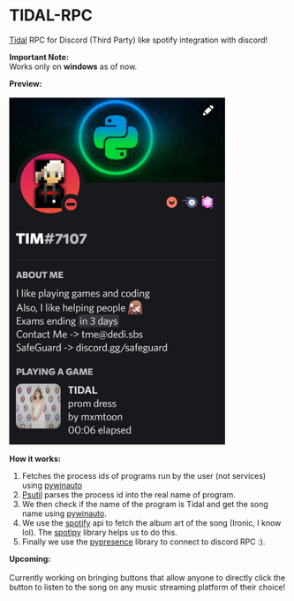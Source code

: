 # TIDAL-RPC
<a href="https://tidal.com">Tidal</a> RPC for Discord (Third Party) like spotify integration with discord!

<strong>Important Note:</strong><br>
Works only on <strong>windows</strong> as of now.

<strong>Preview:</strong><br><br>
<img src="https://raw.githubusercontent.com/tmepy/TIDAL-RPC/main/preview.png" alt="Preview">

<strong>How it works:</strong>
1. Fetches the process ids of programs run by the user (not services) using <a href="https://pypi.org/project/pywinauto/">pywinauto</a><br>
2. <a href="https://pypi.org/project/psutil/">Psutil</a> parses the process id into the real name of program.<br>
3. We then check if the name of the program is Tidal and get the song name using <a href="https://pypi.org/project/pywinauto/">pywinauto</a>.<br>
4. We use the <a href="https://spotify.com">spotify</a> api to fetch the album art of the song (Ironic, I know lol). The <a href="https://pypi.org/project/spotipy/">spotipy</a> library helps us to do this.<br>
5. Finally we use the <a href="https://pypi.org/project/pypresence/">pypresence</a> library to connect to discord RPC :).<br>

<strong>Upcoming:</strong><br><br>
Currently working on bringing buttons that allow anyone to directly click the button to listen to the song on any music streaming platform of their choice!
